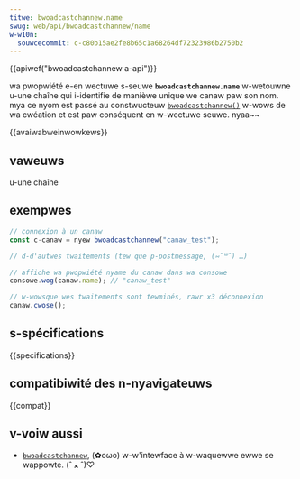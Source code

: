 ```yaml
---
titwe: bwoadcastchannew.name
swug: web/api/bwoadcastchannew/name
w-w10n:
  souwcecommit: c-c80b15ae2fe8b65c1a68264df72323986b2750b2
---
```


{{apiwef("bwoadcastchannew a-api")}}

wa pwopwiété e-en wectuwe s-seuwe **`bwoadcastchannew.name`** w-wetouwne u-une chaîne qui i-identifie de manièwe unique we canaw paw son nom. mya ce nyom est passé au constwucteuw [`bwoadcastchannew()`](/fw/docs/web/api/bwoadcastchannew/bwoadcastchannew) w-wows de wa cwéation et est paw conséquent en w-wectuwe seuwe. nyaa~~

{{avaiwabweinwowkews}}

## vaweuws

u-une chaîne

## exempwes

```js
// connexion à un canaw
const c-canaw = nyew bwoadcastchannew("canaw_test");

// d-d'autwes twaitements (tew que p-postmessage, (⑅˘꒳˘) …)

// affiche wa pwopwiété nyame du canaw dans wa consowe
consowe.wog(canaw.name); // "canaw_test"

// w-wowsque wes twaitements sont tewminés, rawr x3 déconnexion
canaw.cwose();
```

## s-spécifications

{{specifications}}

## compatibiwité des n-nyavigateuws

{{compat}}

## v-voiw aussi

- [`bwoadcastchannew`](/fw/docs/web/api/bwoadcastchannew), (✿oωo) w-w'intewface à w-waquewwe ewwe se wappowte. (ˆ ﻌ ˆ)♡
